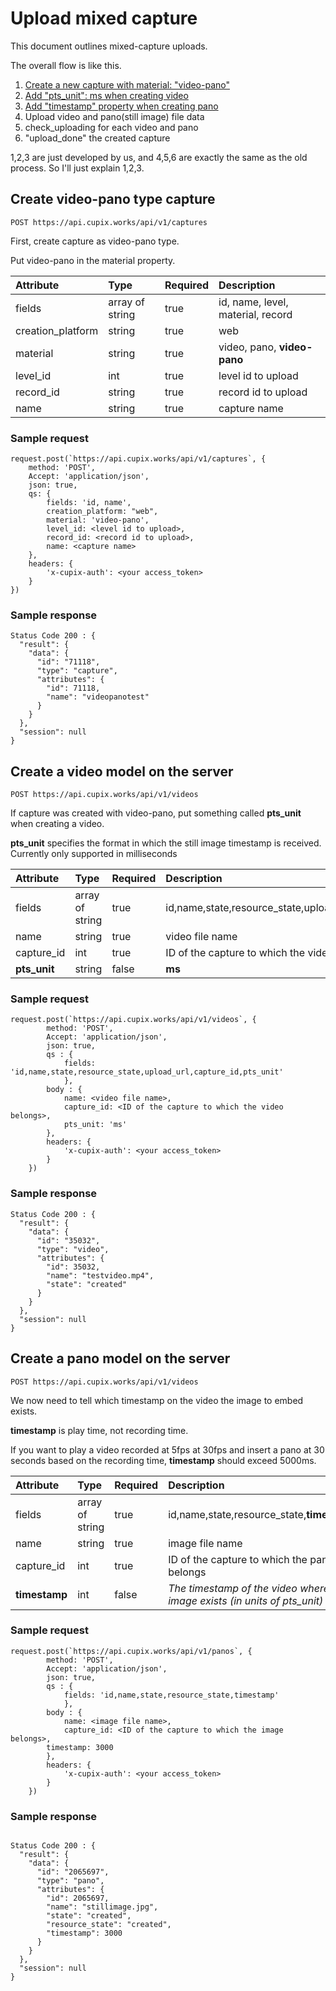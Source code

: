 # Upload mixed capture
This document outlines mixed-capture uploads.



The overall flow is like this.
1. [Create a new capture with material: "video-pano"](#create-video-pano-type-capture)
2. [Add "pts_unit": ms when creating video](#create-a-video-model-on-the-server)
3. [Add "timestamp" property when creating pano](#create-a-pano-model-on-the-server)
4. Upload video and pano(still image) file data 
5. check_uploading for each video and pano
6. "upload_done" the created capture

1,2,3 are just developed by us, and 4,5,6 are exactly the same as the old process. 
So I'll just explain 1,2,3.

## Create video-pano type capture

`POST https://api.cupix.works/api/v1/captures`

First, create capture as video-pano type. 

Put video-pano in the material property.

| Attribute | Type   | Required | Description     |
|:----------|:----------|:----------|:----------|
| fields    | array of string    | true   | id, name, level, material, record	    |
| creation_platform    | string   | true   | web   |
| material    | string    | true   | video, pano, **video-pano**  |
| level_id   | int   | true   |  level id to upload  |
| record_id    | string   | true   | record id to upload    |
| name    | string    | true    | capture name   |

### Sample request 
```
request.post(`https://api.cupix.works/api/v1/captures`, {
    method: 'POST',
    Accept: 'application/json',
    json: true,
    qs: {
        fields: 'id, name',
        creation_platform: "web",
        material: 'video-pano',
        level_id: <level id to upload>,
        record_id: <record id to upload>,
        name: <capture name>
    },
    headers: {
        'x-cupix-auth': <your access_token>
    }
})
```


### Sample response
```
Status Code 200 : {
  "result": {
    "data": {
      "id": "71118",
      "type": "capture",
      "attributes": {
        "id": 71118,
        "name": "videopanotest"
      }
    }
  },
  "session": null
}
``` 

## Create a video model on the server

`POST https://api.cupix.works/api/v1/videos`

If capture was created with video-pano, put something called **pts_unit** when creating a video.


**pts_unit** specifies the format in which the still image timestamp is received.
Currently only supported in milliseconds

| Attribute | Type   | Required | Description     |
|:----------|:----------|:----------|:----------|
| fields    | array of string    | true   | id,name,state,resource_state,upload_url,**pts_unit**  |
| name    | string   | true    | video file name    |
| capture_id   | int   | true   | ID of the capture to which the video belongs   |
|  **pts_unit**  | string   | false   | **ms** |

### Sample request 
```
request.post(`https://api.cupix.works/api/v1/videos`, {
        method: 'POST',
        Accept: 'application/json',
        json: true,
        qs : { 
            fields: 'id,name,state,resource_state,upload_url,capture_id,pts_unit'
            },
        body : {
            name: <video file name>,
            capture_id: <ID of the capture to which the video belongs>,
			pts_unit: 'ms'
        },
        headers: {
            'x-cupix-auth': <your access_token>
        }
    })
```

### Sample response
```
Status Code 200 : {
  "result": {
    "data": {
      "id": "35032",
      "type": "video",
      "attributes": {
        "id": 35032,
        "name": "testvideo.mp4",
        "state": "created"
      }
    }
  },
  "session": null
}
``` 

## Create a pano model on the server

`POST https://api.cupix.works/api/v1/videos`

We now need to tell which timestamp on the video the image to embed exists.

**timestamp** is play time, not recording time. 

If you want to play a video recorded at 5fps at 30fps and insert a pano at 30 seconds based on the recording time, **timestamp** should exceed 5000ms.

| Attribute | Type   | Required | Description     |
|:----------|:----------|:----------|:----------|
| fields    | array of string    | true   | id,name,state,resource_state,**timestamp**  |
| name    | string   | true    | image file name    |
| capture_id   | int   | true   | ID of the capture to which the pano belongs   |
|  **timestamp** | int   | false   | *The timestamp of the video where the image exists (in units of pts_unit)*    |

### Sample request 
```
request.post(`https://api.cupix.works/api/v1/panos`, {
        method: 'POST',
        Accept: 'application/json',
        json: true,
        qs : { 
            fields: 'id,name,state,resource_state,timestamp'
            },
        body : {
            name: <image file name>,
            capture_id: <ID of the capture to which the image belongs>,
	    timestamp: 3000
        },
        headers: {
            'x-cupix-auth': <your access_token>
        }
    })
```

### Sample response
```

Status Code 200 : {
  "result": {
    "data": {
      "id": "2065697",
      "type": "pano",
      "attributes": {
        "id": 2065697,
        "name": "stillimage.jpg",
        "state": "created",
        "resource_state": "created",
        "timestamp": 3000
      }
    }
  },
  "session": null
}

``` 



